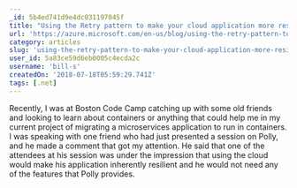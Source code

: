 ```yaml
---
_id: 5b4ed741d9e4dc031197045f
title: "Using the Retry pattern to make your cloud application more resilient"
url: 'https://azure.microsoft.com/en-us/blog/using-the-retry-pattern-to-make-your-cloud-application-more-resilient/'
category: articles
slug: 'using-the-retry-pattern-to-make-your-cloud-application-more-resilient'
user_id: 5a83ce59d6eb0005c4ecda2c
username: 'bill-s'
createdOn: '2018-07-18T05:59:29.741Z'
tags: [.net]
---
```


Recently, I was at Boston Code Camp catching up with some old friends and looking to learn about containers or anything that could help me in my current project of migrating a microservices application to run in containers. I was speaking with one friend who had just presented a session on Polly, and he made a comment that got my attention. He said that one of the attendees at his session was under the impression that using the cloud would make his application inherently resilient and he would not need any of the features that Polly provides.


